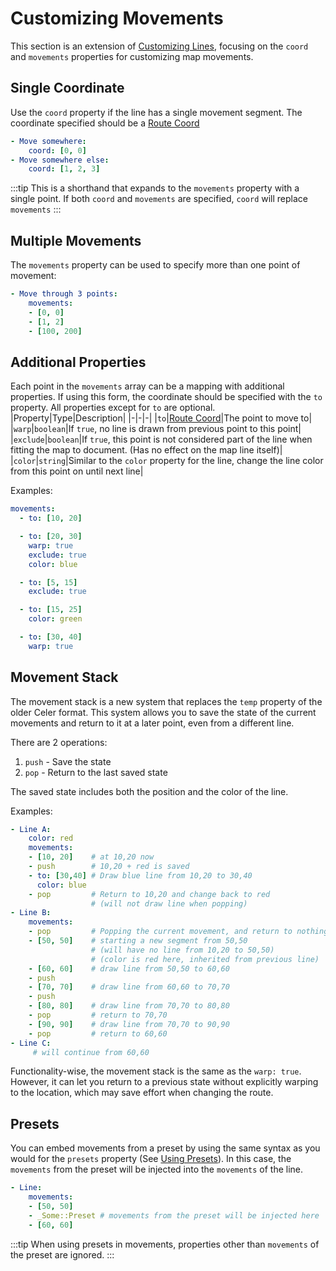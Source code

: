 # Customizing Movements
This section is an extension of [Customizing Lines](./customizing-lines.md),
focusing on the `coord` and `movements` properties for customizing map movements.

## Single Coordinate
Use the `coord` property if the line has a single movement segment.
The coordinate specified should be a [Route Coord](./config/map#coordinate-concepts)

```yaml
- Move somewhere:
    coord: [0, 0]
- Move somewhere else:
    coord: [1, 2, 3]
```
:::tip
This is a shorthand that expands to the `movements` property with a single point.
If both `coord` and `movements` are specified, `coord` will replace `movements`
:::

## Multiple Movements
The `movements` property can be used to specify more than one point of movement:
```yaml
- Move through 3 points:
    movements:
    - [0, 0]
    - [1, 2]
    - [100, 200]
```

## Additional Properties
Each point in the `movements` array can be a mapping with additional properties.
If using this form, the coordinate should be specified with the `to` property.
All properties except for `to` are optional.
|Property|Type|Description|
|-|-|-|
|`to`|[Route Coord](./config/map#coordinate-concepts)|The point to move to|
|`warp`|`boolean`|If `true`, no line is drawn from previous point to this point|
|`exclude`|`boolean`|If `true`, this point is not considered part of the line when fitting the map to document. (Has no effect on the map line itself)|
|`color`|`string`|Similar to the `color` property for the line, change the line color from this point on until next line|

Examples:
```yaml
movements:
  - to: [10, 20]

  - to: [20, 30]
    warp: true
    exclude: true
    color: blue

  - to: [5, 15]
    exclude: true

  - to: [15, 25]
    color: green

  - to: [30, 40]
    warp: true
```

## Movement Stack
The movement stack is a new system that replaces the `temp` property of the
older Celer format. This system allows you to save the state of the current movements
and return to it at a later point, even from a different line.

There are 2 operations:
1. `push` - Save the state
2. `pop` - Return to the last saved state

The saved state includes both the position and the color of the line.

Examples:
```yaml
- Line A:
    color: red
    movements:
    - [10, 20]    # at 10,20 now
    - push        # 10,20 + red is saved
    - to: [30,40] # Draw blue line from 10,20 to 30,40
      color: blue
    - pop         # Return to 10,20 and change back to red
                  # (will not draw line when popping)
- Line B:
    movements:
    - pop         # Popping the current movement, and return to nothing
    - [50, 50]    # starting a new segment from 50,50
                  # (will have no line from 10,20 to 50,50)
                  # (color is red here, inherited from previous line)
    - [60, 60]    # draw line from 50,50 to 60,60
    - push
    - [70, 70]    # draw line from 60,60 to 70,70
    - push
    - [80, 80]    # draw line from 70,70 to 80,80
    - pop         # return to 70,70
    - [90, 90]    # draw line from 70,70 to 90,90
    - pop         # return to 60,60
- Line C:
     # will continue from 60,60
```

Functionality-wise, the movement stack is the same as the `warp: true`. However,
it can let you return to a previous state without explicitly warping to the location,
which may save effort when changing the route.

## Presets
You can embed movements from a preset by using the same syntax as you would
for the `presets` property (See [Using Presets](./using-presets.md)).
In this case, the `movements` from the preset will be injected
into the `movements` of the line.
```yaml
- Line:
    movements:
    - [50, 50]
    - _Some::Preset # movements from the preset will be injected here
    - [60, 60]
```
:::tip
When using presets in movements, properties other than `movements` of the
preset are ignored.
:::
